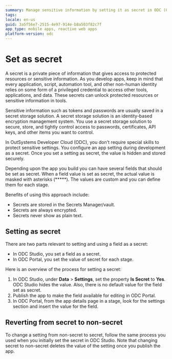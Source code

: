```yaml
---
summary: Manage sensitive information by setting it as secret in ODC (OutSystems Developer Cloud) Studio. Give the setting a value in ODC Portal, different for each stage.
tags: 
locale: en-us
guid: 3a5f56e7-2515-4e97-914e-b8a503f82c7f
app_type: mobile apps, reactive web apps
platform-version: odc
---
```


# Set as secret

A secret is a private piece of information that gives access to protected resources or sensitive information. As you develop apps, keep in mind that every application, script, automation tool, and other non-human identity relies on some form of a privileged credential to access other tools, applications, and data. These secrets can unlock protected resources or sensitive information in tools.

Sensitive information such as tokens and passwords are usually saved in a secret storage solution. A secret storage solution is an identity-based encryption management system. You use a secret storage solution to secure, store, and tightly control access to passwords, certificates, API keys, and other items you want to control.

In OutSystems Developer Cloud (ODC), you don't require special skills to protect sensitive settings. You configure an app setting during development as a secret. Once you set a setting as secret, the value is hidden and stored securely.

Depending upon the app you build you can have several fields that should be set as secret. When a field value is set as secret, the actual value is masked with asterisks (*****). The values are custom and you can define them for each stage.

Benefits of using this approach include:

* Secrets are stored in the Secrets Manager/vault.
* Secrets are always encrypted.
* Secrets never show as plain text.

## Setting as secret

There are two parts relevant to setting and using a field as a secret:

* In ODC Studio, you set a field as a secret.
* In ODC Portal, you set the value of secret for each stage.

Here is an overview of the process for setting a secret:

1. In ODC Studio, under **Data** > **Settings**, set the property **Is Secret** to **Yes**. ODC Studio hides the value. Also, there is no default value for the field set as secret.
2. Publish the app to make the field available for editing in ODC Portal.
3. In ODC Portal, from the app details page in a stage, look for the settings section and insert the value for the field.

## Reverting from secret to non-secret

To change a setting from non-secret to secret, follow the same process you used when you initially set the secret in ODC Studio. Note that changing secret to non-secret deletes the value of the setting once you publish the app.
